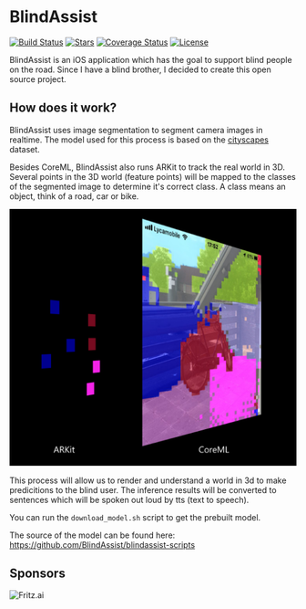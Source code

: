 # BlindAssist

[![Build Status](https://app.bitrise.io/app/8cef371afcc71242/status.svg?token=shtpwFUA6aLw-ky-oBJP2g&branch=develop)](https://app.bitrise.io/app/8cef371afcc71242)
[![Stars](http://starveller.sigsev.io/api/repos/BlindAssist/blindassist-ios/badge)](http://starveller.sigsev.io/BlindAssist/blindassist-ios)
[![Coverage Status](https://coveralls.io/repos/github/BlindAssist/blindassist-ios/badge.svg?branch=develop)](https://coveralls.io/github/BlindAssist/blindassist-ios?branch=develop)
[![License](https://img.shields.io/badge/License-GPL%20v3-blue.svg)](LICENSE)

BlindAssist is an iOS application which has the goal to support blind people
on the road. Since I have a blind brother, I decided to create this open source
project.

## How does it work?

BlindAssist uses image segmentation to segment camera images in realtime. The
model used for this process is based on the
[cityscapes](https://www.cityscapes-dataset.com) dataset.

Besides CoreML, BlindAssist also runs ARKit to track the real world in 3D.
Several points in the 3D world (feature points) will be mapped to the
classes of the segmented image to determine it's correct class. A class
means an object, think of a road, car or bike.

![Process visualization](images/visualization.png?raw=true)

This process will allow us to render and understand a world in 3d to make 
predicitions to the blind user. The inference results will be converted to 
sentences which will be spoken out loud by tts (text to speech).

You can run the `download_model.sh` script to get the prebuilt model.

The source of the model can be found here:
https://github.com/BlindAssist/blindassist-scripts

## Sponsors
<img src="https://fritz.ai/images/heartbeat_logo.png" alt="Fritz.ai" width="256"/>

